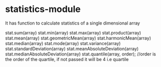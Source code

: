 # statistics-module
It has function to calculate statistics of a single dimensional array


stat.sum(array)
stat.min(array)
stat.max(array)
stat.product(array)
stat.mean(array)
stat.geometricMean(array)
stat.harmonicMean(array)
stat.median(array)
stat.mode(array)
stat.variance(array)
stat.standardDeviation(array)
stat.meanAbsoluteDeviation(array)
stat.medianAbsoluteDeviation(array)
stat.quantile(array, order); //order is the order of the quartile, if not passed it will be 4 i.e quartile
